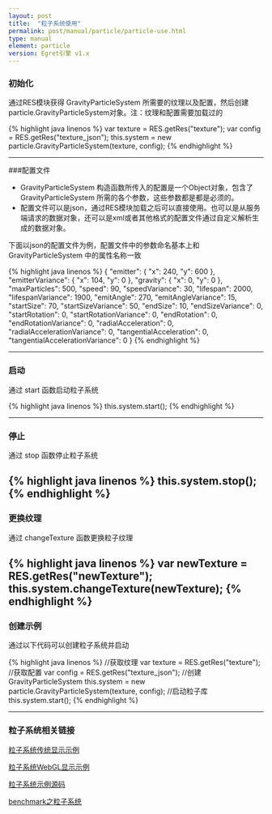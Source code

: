 ```yaml
---
layout: post
title:  "粒子系统使用"
permalink: post/manual/particle/particle-use.html
type: manual
element: particle
version: Egret引擎 v1.x
---
```



### 初始化
通过RES模块获得 GravityParticleSystem 所需要的纹理以及配置，然后创建particle.GravityParticleSystem对象。注：纹理和配置需要加载过的


{% highlight java linenos %}
var texture = RES.getRes("texture");
var config = RES.getRes("texture_json");
this.system = new particle.GravityParticleSystem(texture, config);
{% endhighlight %}

-----

###配置文件
* GravityParticleSystem 构造函数所传入的配置是一个Object对象，包含了 GravityParticleSystem 所需的各个参数，这些参数都是都是必须的。
* 配置文件可以是json，通过RES模块加载之后可以直接使用。也可以是从服务端请求的数据对象，还可以是xml或者其他格式的配置文件通过自定义解析生成的数据对象。

下面以json的配置文件为例，配置文件中的参数命名基本上和 GravityParticleSystem 中的属性名称一致


{% highlight java linenos %}
{
    "emitter": {
        "x": 240,
        "y": 600
    },
    "emitterVariance": {
        "x": 104,
        "y": 0
    },
    "gravity": {
        "x": 0,
        "y": 0
    },
    "maxParticles": 500,
    "speed": 90,
    "speedVariance": 30,
    "lifespan": 2000,
    "lifespanVariance": 1900,
    "emitAngle": 270,
    "emitAngleVariance": 15,
    "startSize": 70,
    "startSizeVariance": 50,
    "endSize": 10,
    "endSizeVariance": 0,
    "startRotation": 0,
    "startRotationVariance": 0,
    "endRotation": 0,
    "endRotationVariance": 0,
    "radialAcceleration": 0,
    "radialAccelerationVariance": 0,
    "tangentialAcceleration": 0,
    "tangentialAccelerationVariance": 0
}
{% endhighlight %}

----------

### 启动

通过 start 函数启动粒子系统


{% highlight java linenos %}
this.system.start();
{% endhighlight %}

----

### 停止
通过 stop 函数停止粒子系统


{% highlight java linenos %}
this.system.stop();
{% endhighlight %}
-----
### 更换纹理
通过 changeTexture 函数更换粒子纹理


{% highlight java linenos %}
var newTexture = RES.getRes("newTexture");
this.system.changeTexture(newTexture);
{% endhighlight %}
-----

### 创建示例

通过以下代码可以创建粒子系统并启动


{% highlight java linenos %}
//获取纹理
var texture = RES.getRes("texture");
//获取配置
var config = RES.getRes("texture_json");
//创建 GravityParticleSystem
this.system = new particle.GravityParticleSystem(texture, config);
//启动粒子库
this.system.start();
{% endhighlight %}

----

### 粒子系统相关链接
<a href="http://static.egret-labs.org/egret-game/example/html5/particle/index.html" target="_blank">粒子系统传统显示示例</a>

<a href="http://static.egret-labs.org/egret-game/example/webgl/particle/index.html" target="_blank">粒子系统WebGL显示示例</a> 

<a href="https://github.com/egret-labs/egret-game-library/tree/master/particle" target="_blank">粒子系统示例源码</a> 

<a href="{{site.baseurl}}/jkdoc/benchmark-particle.html" target="_blank">benchmark之粒子系统</a>
